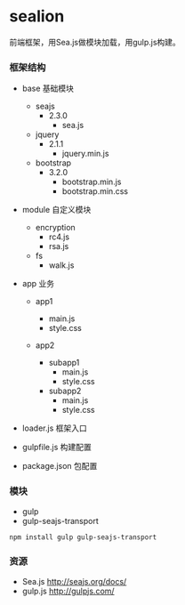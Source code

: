 # sealion

前端框架，用Sea.js做模块加载，用gulp.js构建。

### 框架结构

+ base 基础模块
  - seajs
    - 2.3.0
      - sea.js
  - jquery
    - 2.1.1
      - jquery.min.js
  - bootstrap
    - 3.2.0
      - bootstrap.min.js
      - bootstrap.min.css

+ module 自定义模块
  - encryption
    - rc4.js
    - rsa.js
  - fs
    - walk.js

+ app 业务

  - app1
  	- main.js
  	- style.css
  
  - app2
    - subapp1
      - main.js
      - style.css
    - subapp2
      - main.js
      - style.css
    
- loader.js 框架入口

- gulpfile.js 构建配置

- package.json 包配置

### 模块
- gulp
- gulp-seajs-transport
```sh
npm install gulp gulp-seajs-transport
```

### 资源
- Sea.js  http://seajs.org/docs/
- gulp.js  http://gulpjs.com/
